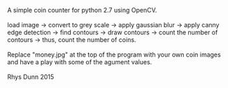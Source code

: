 A simple coin counter for python 2.7 using OpenCV.<br><br>
load image -> convert to grey scale -> apply gaussian blur -> apply canny edge detection -> find contours -> draw contours -> count the number of contours -> thus, count the number of coins.<br><br>
Replace "money.jpg" at the top of the program with your own coin images and have a play with some of the agument values.<br><br>
Rhys Dunn 2015
